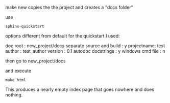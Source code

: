 make new copies the the project and creates a "docs folder"

use

	sphinx-quickstart

options different from default for the quickstart I used:

doc root : new_project/docs
separate source and build : y
projectname: test
author : test_author
version : 0.1
autodoc docstrings : y
windows cmd file : n

then go to new_project/docs

and execute

    make html
    
This produces a nearly empty index page that goes nowhere and does nothing.


